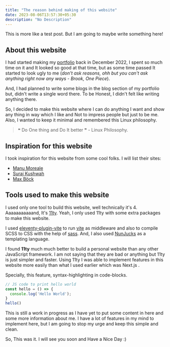 ```yaml
---
title: "The reason behind making of this website"
date: 2023-08-06T13:57:30+05:30
description: "No Description"
---
```

This is more like a test post. But I am going to maybe write something here! 

## About this website
I had started making my [portfolio](https://portfolio-zelfroster.vercel.app) back in December 2022, I spent so much time on
it and It looked so good at that time, but as some time passed It started to 
look ugly to me (_don't ask reasons, ohh but you can't ask anything right now any
ways - Brook, One Piece_).

And, I had planned to write some blogs in the blog section of my portfolio but,
didn't write a single word there. To be Honest, I didn't felt like writing 
anything there.

So, I decided to make this website where I can do anything I want and show any
thing in way which I like and Not to impress people but just to be me. Also, I 
wanted to keep it minimal and remembered this Linux philosophy.

> ❝ Do One thing and Do It better ❞ - Linux Philosophy.

## Inspiration for this website

I took inspiration for this website from some cool folks. I will list their 
sites:
- [Manu Moreale](https://manuelmoreale.com/)
- [Suraj Kushwah](https://bugswriter.com/)
- [Max Böck](https://mxb.dev/)

## Tools used to make this website

I used only one tool to build this website, well technically it's 4.
Aaaaaaaaaaand, It's [11ty](https://11ty.dev). Yeah, I only used 11ty with some extra packages to 
make this website.

I used [eleventy-plugin-vite](https://www.11ty.dev/docs/server-vite/) to run [vite](https://vitejs.dev/) as middleware and also to compile SCSS 
to CSS with the help of [sass](https://sass-lang.com). And, I also used [NunJucks](https://mozilla.github.io/nunjucks/) as a templating 
language.

I found **11ty** much much better to build a personal website than any other 
JavaScript framework. I am not saying that they are bad or anything but 11ty is
just simpler and faster.
Using 11ty I was able to implement features in this website more easily than 
what I used earlier which was Next.js .

Specially, this feature, syntax-highlighting in code-blocks.

```javascript
// JS code to print hello world
const hello = () => {
  console.log('Hello World');
}
hello()
  ```

This is still a work in progress as I have yet to put some content in here and
some more information about me.
I have a lot of features in my mind to implement here, but I am going to stop my
urge and keep this simple and clean.

So, This was it. I will see you soon and Have a Nice Day :)
